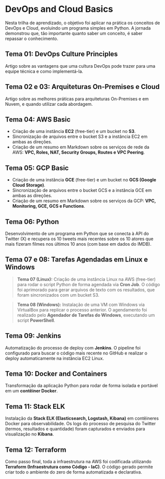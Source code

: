 # DevOps and Cloud Basics

Nesta trilha de aprendizado, o objetivo foi aplicar na prática os conceitos de DevOps e Cloud, evoluindo um programa simples em Python. A jornada demonstrou que, tão importante quanto saber um conceito, é saber repassar o conhecimento.

## Tema 01: DevOps Culture Principles

Artigo sobre as vantagens que uma cultura DevOps pode trazer para uma equipe técnica e como implementá-la.

## Tema 02 e 03: Arquiteturas On-Premises e Cloud

Artigo sobre as melhores práticas para arquiteturas On-Premises e em Nuvem, e quando utilizar cada abordagem.

## Tema 04: AWS Basic

- Criação de uma instância **EC2** (free-tier) e um bucket no **S3**.
- Sincronização de arquivos entre o bucket S3 e a instância EC2 em ambas as direções.
- Criação de um resumo em Markdown sobre os serviços de rede da AWS: **VPC, Roles, NAT, Security Groups, Routes e VPC Peering**.

## Tema 05: GCP Basic

- Criação de uma instância **GCE** (free-tier) e um bucket no **GCS (Google Cloud Storage)**.
- Sincronização de arquivos entre o bucket GCS e a instância GCE em ambas as direções.
- Criação de um resumo em Markdown sobre os serviços da GCP: **VPC, Monitoring, GCE, GCS e Functions**.

## Tema 06: Python

Desenvolvimento de um programa em Python que se conecta à API do Twitter (X) e recupera os 10 tweets mais recentes sobre os 10 atores que mais fizeram filmes nos últimos 10 anos (com base em dados do IMDB).

## Tema 07 e 08: Tarefas Agendadas em Linux e Windows

> **Tema 07 (Linux):** Criação de uma instância Linux na AWS (free-tier) para rodar o script Python de forma agendada via **Cron Job**. O código foi aprimorado para gerar arquivos de texto com os resultados, que foram sincronizados com um bucket S3.

> **Tema 08 (Windows):** Instalação de uma VM com Windows via VirtualBox para replicar o processo anterior. O agendamento foi realizado pelo **Agendador de Tarefas do Windows**, executando um script **PowerShell**.

## Tema 09: Jenkins

Automatização do processo de deploy com **Jenkins**. O pipeline foi configurado para buscar o código mais recente no GitHub e realizar o deploy automaticamente na instância EC2 Linux.

## Tema 10: Docker and Containers

Transformação da aplicação Python para rodar de forma isolada e portável em um **contêiner Docker**.

## Tema 11: Stack ELK

Instalação da **Stack ELK (Elasticsearch, Logstash, Kibana)** em contêineres Docker para observabilidade. Os logs do processo de pesquisa do Twitter (termos, resultados e quantidade) foram capturados e enviados para visualização no **Kibana**.

## Tema 12: Terraform

Como passo final, toda a infraestrutura na AWS foi codificada utilizando **Terraform (Infraestrutura como Código - IaC)**. O código gerado permite criar todo o ambiente do zero de forma automatizada e declarativa.
